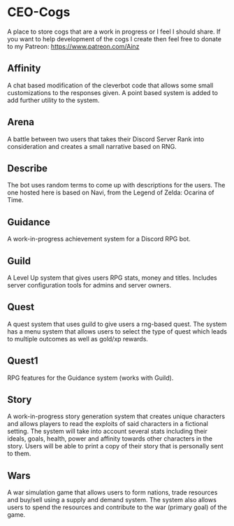 # CEO-Cogs
A place to store cogs that are a work in progress or I feel I should share. If you want to help development of the cogs I create then feel free to donate to my Patreon: https://www.patreon.com/Ainz

## Affinity

A chat based modification of the cleverbot code that allows some small customizations to the responses given. A point based system is added to add further utility to the system.

## Arena

A battle between two users that takes their Discord Server Rank into consideration and creates a small narrative based on RNG.

## Describe

The bot uses random terms to come up with descriptions for the users. The one hosted here is based on Navi, from the Legend of Zelda: Ocarina of Time.

## Guidance

A work-in-progress achievement system for a Discord RPG bot.

## Guild

A Level Up system that gives users RPG stats, money and titles. Includes server configuration tools for admins and server owners.

## Quest

A quest system that uses guild to give users a rng-based quest. The system has a menu system that allows users to select the type of quest which leads to multiple outcomes as well as gold/xp rewards.

## Quest1

RPG features for the Guidance system (works with Guild).

## Story

A work-in-progress story generation system that creates unique characters and allows players to read the exploits of said characters in a fictional setting. The system will take into account several stats including their ideals, goals, health, power and affinity towards other characters in the story. Users will be able to print a copy of their story that is personally sent to them.

## Wars

A war simulation game that allows users to form nations, trade resources and buy/sell using a supply and demand system. The system also allows users to spend the resources and contribute to the war (primary goal) of the game. 
